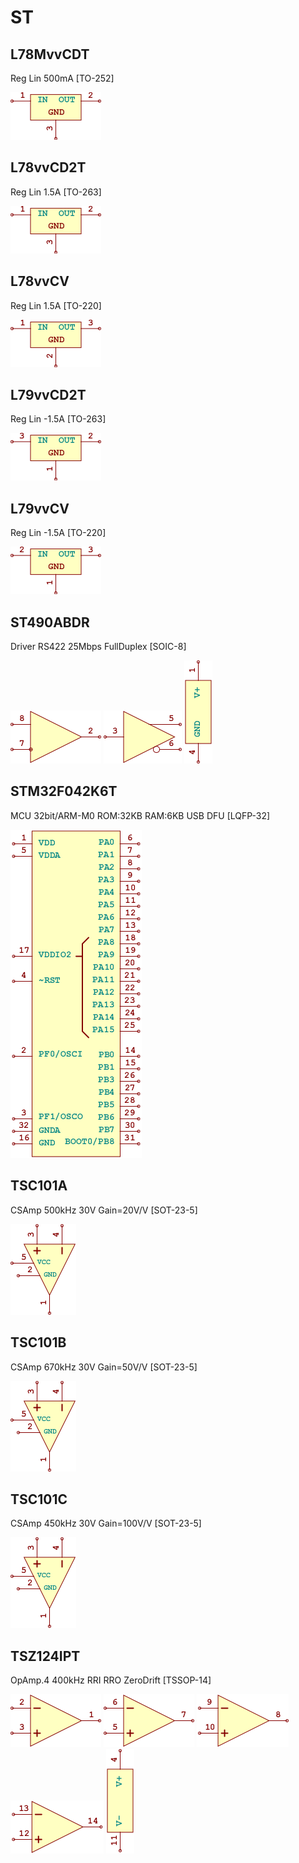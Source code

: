 # ST

## L78MvvCDT
Reg Lin 500mA [TO-252]

![L78MvvCDT__1__1](/images/AnalogDevices__ADR380__1__1.png?raw=true) 

## L78vvCD2T
Reg Lin 1.5A [TO-263]

![L78vvCD2T__1__1](/images/AnalogDevices__ADR380__1__1.png?raw=true) 

## L78vvCV
Reg Lin 1.5A [TO-220]

![L78vvCV__1__1](/images/ST__L78vvCV__1__1.png?raw=true) 

## L79vvCD2T
Reg Lin -1.5A [TO-263]

![L79vvCD2T__1__1](/images/ST__L79vvCD2T__1__1.png?raw=true) 

## L79vvCV
Reg Lin -1.5A [TO-220]

![L79vvCV__1__1](/images/ST__L79vvCV__1__1.png?raw=true) 

## ST490ABDR
Driver RS422 25Mbps FullDuplex [SOIC-8]

![ST490ABDR__1__1](/images/ST__ST490ABDR__1__1.png?raw=true) 
![ST490ABDR__2__1](/images/ST__ST490ABDR__2__1.png?raw=true) 
![ST490ABDR__3__1](/images/ST__ST490ABDR__3__1.png?raw=true) 

## STM32F042K6T
MCU 32bit/ARM-M0 ROM:32KB RAM:6KB USB DFU [LQFP-32]

![STM32F042K6T__1__1](/images/ST__STM32F042K6T__1__1.png?raw=true) 

## TSC101A
CSAmp 500kHz 30V Gain=20V/V [SOT-23-5]

![TSC101A__1__1](/images/ST__TSC101A__1__1.png?raw=true) 

## TSC101B
CSAmp 670kHz 30V Gain=50V/V [SOT-23-5]

![TSC101B__1__1](/images/ST__TSC101A__1__1.png?raw=true) 

## TSC101C
CSAmp 450kHz 30V Gain=100V/V [SOT-23-5]

![TSC101C__1__1](/images/ST__TSC101A__1__1.png?raw=true) 

## TSZ124IPT
OpAmp.4 400kHz RRI RRO ZeroDrift [TSSOP-14]

![TSZ124IPT__1__1](/images/LinearTech__LT1813CS8__1__1.png?raw=true) 
![TSZ124IPT__2__1](/images/LinearTech__LT1813CS8__2__1.png?raw=true) 
![TSZ124IPT__3__1](/images/AnalogDevices__AD8554ARUZ__3__1.png?raw=true) 
![TSZ124IPT__4__1](/images/AnalogDevices__AD8554ARUZ__4__1.png?raw=true) 
![TSZ124IPT__5__1](/images/AnalogDevices__AD8554ARUZ__5__1.png?raw=true) 

